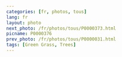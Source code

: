 ```yaml
---
categories: [fr, photos, tous]
lang: fr
layout: photo
next_photo: /fr/photos/tous/P0000373.html
picname: P0000376
prev_photo: /fr/photos/tous/P0000031.html
tags: [Green Grass, Trees]
---
```

